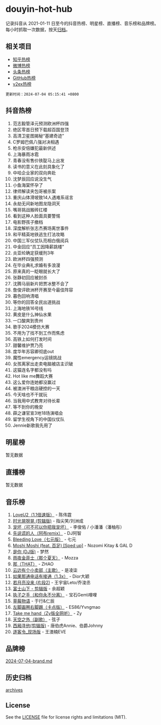 # douyin-hot-hub

记录抖音从 2021-01-11 日至今的抖音热榜、明星榜、直播榜、音乐榜和品牌榜。每小时抓取一次数据，按天[归档](archives)。

## 相关项目

- [知乎热榜](https://github.com/lonnyzhang423/zhihu-hot-hub)
- [微博热榜](https://github.com/lonnyzhang423/weibo-hot-hub)
- [头条热榜](https://github.com/lonnyzhang423/toutiao-hot-hub)
- [GitHub热榜](https://github.com/lonnyzhang423/github-hot-hub)
- [v2ex热榜](https://github.com/lonnyzhang423/v2ex-hot-hub)


`更新时间：2024-07-04 05:15:41 +0800`

## 抖音热榜

1. 范志毅管泽元预测欧洲杯四强
1. 绝区零首日预下载超百国登顶
1. 高清卫星图揭秘“基建奇迹”
1. C罗姆巴佩八强对决相遇
1. 枪杀安倍嫌犯最新供述
1. 上海暴雨冰雹
1. 青春没有售价铁腚马上出发
1. 读书的意义在此刻具象化了
1. 中哈企业家的双向奔赴
1. 沈梦辰回应说没生气
1. 小鱼海棠怀孕了
1. 律师解读夹包哥被杀案
1. 重庆山体滑坡致14人遇难系谣言
1. 永劫无间新地图龙隐洞天
1. 嘴哥挑战搬砖扛楼
1. 看到这种人脸面具要警惕
1. 电影野孩子撤档
1. 深度解析张志杰赛场离世事件
1. 和平精英地铁逃生打法攻略
1. 中国三军仪仗队亮相白俄阅兵
1. 中金回应“员工因降薪跳楼”
1. 炎亚纶确定获缓刑3年
1. 欧洲杯四强预测
1. 在毕业典礼求婚有多浪漫
1. 原来真的一眨眼就长大了
1. 张静初回应被封杀
1. 沈腾马丽新片把贾冰整不会了
1. 詹俊评欧洲杯开赛至今最佳阵容
1. 暮色回响清唱
1. 等你的回答全民出道挑战
1. 上海地铁16号线
1. 黄皮是什么神仙水果
1. 一口酸爽到贵州
1. 歌手2024模仿大赛
1. 不用为了找不到工作而焦虑
1. 高铁上如何打发时间
1. 甜馨维护贾乃亮
1. 度华年苏容卿彻底out
1. 魔性emergency运镜挑战
1. 女孩离家出走卖电脑被店主识破
1. 这猫连名字都没有吗
1. Hot like me舞蹈大赛
1. 这么爱你连她都没赢过
1. 被澳洲干粮店硬控的一天
1. 今天啥也不干就玩
1. 当我用中式教育对待长辈
1. 等不到你的晚安
1. 薛之谦官宣3地18场演唱会
1. 留学生视角下的中国仪仗队
1. Jennie新歌我先用了

## 明星榜

暂无数据

## 直播榜

暂无数据

## 音乐榜

1. [LoveU2（1.1倍速版）](https://sf5-hl-cdn-tos.douyinstatic.com/obj/tos-cn-ve-2774/oQMeDffLaEmgMwgCOEMAFCI6INzoFPgWdD0rsa) - 陈伟霆
1. [时光晃呀晃 (剪辑版)](https://sf3-cdn-tos.douyinstatic.com/obj/tos-cn-ve-2774/o8ACeQem3gwI1x3GIYGAfKG0LJebKFRJDwRwyW) - 指尖笑/刘洲成
1. [宠坏（可不可以你把我宠坏）](https://sf3-cdn-tos.douyinstatic.com/obj/tos-cn-ve-2774/ocWI8ft2gd0rAfXKzvKGeMQM6fVLTLfA8UJzwl) - 李俊佑 / 小潘潘（潘柚彤）
1. [先说谎的人（阿布remix）](https://sf3-cdn-tos.douyinstatic.com/obj/tos-cn-ve-2774/owQtOFmAzBgxBKDOYfeCTQTgE9cDORrOQqmCZy) - DJ阿智
1. [Bleeding Love（七元版）](https://sf5-hl-cdn-tos.douyinstatic.com/obj/tos-cn-ve-2774/oEgC9eZFHQ1MfSRnrfkzFp8AayDWqAQMABBgUs) - 七元
1. [Moshi Moshi (feat. 百足) [Sped up]](https://sf5-hl-cdn-tos.douyinstatic.com/obj/tos-cn-ve-2774/ocCPFQcXJLeroaIdQLIGAoeeYM3OAUYGDguHXz) - Nozomi Kitay & GAL D
1. [是你 (DJ版)](https://sf6-cdn-tos.douyinstatic.com/obj/tos-cn-ve-2774/1ec766e572b34c42853ce6315d426850) - 梦然
1. [雨夜金菲士（那个夏天）](https://sf5-hl-cdn-tos.douyinstatic.com/obj/tos-cn-ve-2774/osPmPLDWQBBE2Z6bftCgYwkFaF4pEYEneXaZQs) - Mozza
1. [那（THAT）](https://sf5-hl-cdn-tos.douyinstatic.com/obj/tos-cn-ve-2774/oIIWGeBZCnlGx9tl0gFlCfwlQbj7QWAD8HYAGg) - ZHAO
1. [云边有个小卖部（主歌）](https://sf3-cdn-tos.douyinstatic.com/obj/tos-cn-ve-2774/okvgzOZylLA4WYUHkAhpy5DrCiqAmBjiMIkJp) - 是凌柒
1. [如果那通电话有接通（1.3x）](https://sf6-cdn-tos.douyinstatic.com/obj/tos-cn-ve-2774/ocJeJKhUhAJG8EYZiEFfGFAPkD3beMQ5mwDv1e) - Dior大颖
1. [若月亮没来 (片段2)](https://sf5-hl-cdn-tos.douyinstatic.com/obj/tos-cn-ve-2774/ocQavLLjkCOeDxGyYeIMGgNAIwJ0QXE1Ve3Fzv) - 王宇宙Leto/乔浚丞
1. [富士山下 - 剪辑版](https://sf5-hl-cdn-tos.douyinstatic.com/obj/tos-cn-ve-2774/o4QGmeUZhQXvtC5BDkogeQni8WbdCBUJEYI12v) - 余超颖
1. [执子之手（和你永不分离）](https://sf5-hl-cdn-tos.douyinstatic.com/obj/tos-cn-ve-2774/oU4mUWISThYfqtA61VOl8PAQGeK2LGGQfFCZfY) - 宝石Gem\哩哩
1. [草莓物语](https://sf3-cdn-tos.douyinstatic.com/obj/tos-cn-ve-2774/okynhJ7jEAIIZBfsLgYMEI8QC3WbQNN66RKzhT) - 于行&仁辰
1. [左脚画圈右脚踢（卡点版）](https://sf5-hl-cdn-tos.douyinstatic.com/obj/tos-cn-ve-2774/oAoAIr8BJv8B7W4CEBMsaSfDWrAiF4izwIDMJg) - ES86/Yvngmao
1. [Take me hand（Zy版全网听）](https://sf5-hl-cdn-tos.douyinstatic.com/obj/tos-cn-ve-2774/owyUoUuVpA1I7BiszAYMSqbGseWQw8P7Ea2BiR) - Zy
1. [天空之外（副歌）](https://sf5-hl-cdn-tos.douyinstatic.com/obj/tos-cn-ve-2774/oAYn0BTp8jS8iSyZSHMUWAikyvAWI1c7aiJTr) - 弦子
1. [西厢寻他(剪辑版)](https://sf5-hl-cdn-tos.douyinstatic.com/obj/tos-cn-ve-2774/oUsAVfAQKlRNxEv5qxvIB8o5qmIWUcXbzJKJhw) - 唐伯虎Annie、伯爵Johnny
1. [逐客令_现场版](https://sf6-cdn-tos.douyinstatic.com/obj/tos-cn-ve-2774/okjvqFftEMAIgLPvI8f4MT5CZVyxmDQdBOwjBv) - 王澳楠EVE

## 品牌榜

[2024-07-04-brand.md](archives/2024-07-04-brand.md)

## 历史归档

[archives](archives)

## License

See the [LICENSE](LICENSE) file for license rights and limitations (MIT).
